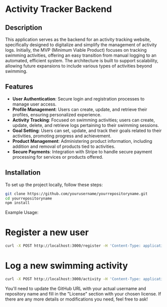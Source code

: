 # Activity Tracker Backend

## Description
This application serves as the backend for an activity tracking website, specifically designed to digitalize and simplify the management of activity logs. Initially, the MVP (Minimum Viable Product) focuses on tracking swimming activities, offering an easy transition from manual logging to an automated, efficient system. The architecture is built to support scalability, allowing future expansions to include various types of activities beyond swimming.

## Features
- **User Authentication**: Secure login and registration processes to manage user access.
- **Profile Management**: Users can create, update, and retrieve their profiles, ensuring personalized experience.
- **Activity Tracking**: Focused on swimming activities; users can create, update, delete, and retrieve logs pertaining to their swimming sessions.
- **Goal Setting**: Users can set, update, and track their goals related to their activities, promoting progress and achievement.
- **Product Management**: Administering product information, including addition and removal of products tied to activities.
- **Secure Payments**: Integration with Stripe to handle secure payment processing for services or products offered.

## Installation
To set up the project locally, follow these steps:
```bash
git clone https://github.com/yourusername/yourrepositoryname.git
cd yourrepositoryname
npm install
```

Example Usage:
# Register a new user
```bash
curl -X POST http://localhost:3000/register -H 'Content-Type: application/json' -d '{"username":"example", "password":"yourpassword"}'
```
# Log a new swimming activity
```bash
curl -X POST http://localhost:3000/activity -H 'Content-Type: application/json' -d '{"activityType":"Swimming", "duration":30, "distance":500...}'
```

You'll need to update the GitHub URL with your actual username and repository name and fill in the "License" section with your chosen license. If there are any more details or modifications you need, feel free to ask!

